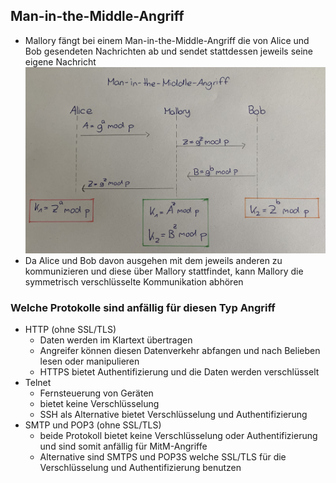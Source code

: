 ## Man-in-the-Middle-Angriff
- Mallory fängt bei einem Man-in-the-Middle-Angriff die von Alice und Bob gesendeten Nachrichten ab und sendet stattdessen jeweils seine eigene Nachricht
![Alt text](MitM.jpg)
- Da Alice und Bob davon ausgehen mit dem jeweils anderen zu kommunizieren und diese über Mallory stattfindet, kann Mallory die symmetrisch verschlüsselte Kommunikation abhören

### Welche Protokolle sind anfällig für diesen Typ Angriff
- HTTP (ohne SSL/TLS)
    - Daten werden im Klartext übertragen
    - Angreifer können diesen Datenverkehr abfangen und nach Belieben lesen oder manipulieren
    - HTTPS bietet Authentifizierung und die Daten werden verschlüsselt
- Telnet
    - Fernsteuerung von Geräten
    - bietet keine Verschlüsselung
    - SSH als Alternative bietet Verschlüsselung und Authentifizierung
- SMTP und POP3 (ohne SSL/TLS)
    - beide Protokoll bietet keine Verschlüsselung oder Authentifizierung und sind somit anfällig für MitM-Angriffe
    - Alternative sind SMTPS und POP3S welche SSL/TLS für die Verschlüsselung und Authentifizierung benutzen